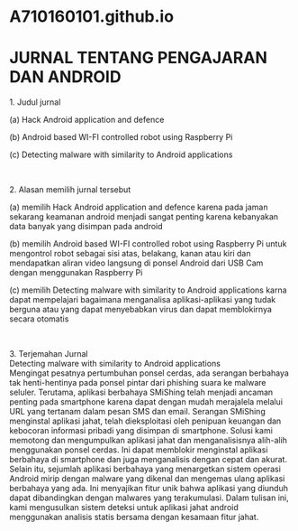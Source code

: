 # A710160101.github.io

  <h1> JURNAL TENTANG PENGAJARAN DAN ANDROID </h1>
  <p> 1. Judul jurnal <p>
  <p>   (a) Hack Android application and defence <p>
  <p>   (b) Android based WI-FI controlled robot using Raspberry Pi <p>
  <p>   (c) Detecting malware with similarity to Android applications <p>
  <br>
    <p> 2. Alasan memilih jurnal tersebut <p>
    <p>   (a) memilih Hack Android application and defence karena pada jaman sekarang keamanan android menjadi sangat penting karena kebanyakan data banyak yang disimpan pada android <p>
    <p>   (b) memilih Android based WI-FI controlled robot using Raspberry Pi untuk mengontrol robot sebagai sisi atas, belakang, kanan atau kiri dan mendapatkan aliran video langsung di ponsel Android dari USB Cam dengan menggunakan Raspberry Pi <p>
    <p>   (c) memilih Detecting malware with similarity to Android applications karna dapat mempelajari bagaimana menganalisa aplikasi-aplikasi yang tudak berguna atau yang dapat menyebabkan virus dan dapat memblokirnya secara otomatis <p>
  <br>
  <p> 3. Terjemahan Jurnal
   <br> Detecting malware with similarity to Android applications<br>
Mengingat pesatnya pertumbuhan ponsel cerdas, ada serangan berbahaya tak henti-hentinya pada ponsel pintar dari phishing suara ke malware seluler. Terutama, aplikasi berbahaya SMiShing telah menjadi ancaman penting pada smartphone karena dapat dengan mudah merajalela melalui URL yang tertanam dalam pesan SMS dan email. Serangan SMiShing menginstal aplikasi jahat, telah dieksploitasi oleh penipuan keuangan dan kebocoran informasi pribadi yang disimpan di smartphone. Solusi kami memotong dan mengumpulkan aplikasi jahat dan menganalisisnya alih-alih menggunakan ponsel cerdas. Ini dapat memblokir menginstal aplikasi berbahaya di smartphone dan juga menganalisis dengan cepat dan akurat. Selain itu, sejumlah aplikasi berbahaya yang menargetkan sistem operasi Android mirip dengan malware yang dikenal dan mengemas ulang aplikasi berbahaya yang ada. Ini menyajikan fitur unik bahwa aplikasi yang diunduh dapat dibandingkan dengan malwares yang terakumulasi. Dalam tulisan ini, kami mengusulkan sistem deteksi untuk aplikasi jahat android menggunakan analisis statis bersama dengan kesamaan fitur jahat. <p>
      

